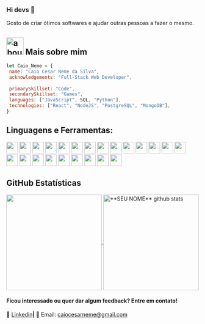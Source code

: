 ### Hi devs 👋

Gosto de criar ótimos softwares e ajudar outras pessoas a fazer o mesmo.

## <img width="45" alt="about" src="https://raw.github.com/elizarov/elizarov/master/about.png"> Mais sobre mim
<!--
<img align="right" width="300" src="https://i2.wp.com/allhtaccess.info/wp-content/uploads/2018/03/programming.gif?fit=1281%2C716&ssl=1" />
-->
```javascript
let Caio_Neme = {
 name: "Caio Cesar Neme da Silva",
 acknowledgements: "Full-Stack Web Developer",
 
 primarySkillset: "Code",
 secondarySkillset: "Games",
 languages: ["JavaScript", SQL, "Python"],
 technologies: ["React", "NodeJS", "PostgreSQL", "MongoDB"],
}
```

## **Linguagens e Ferramentas:**  

<code><img height="30" src="https://img.shields.io/badge/JavaScript-323330?style=for-the-badge&logo=javascript&logoColor=F7DF1E"/></code>
<code><img height="30" src="https://img.shields.io/badge/TypeScript-007ACC?style=for-the-badge&logo=typescript&logoColor=white"/></code>
<code><img height="30" src="https://img.shields.io/badge/Python-FFD43B?style=for-the-badge&logo=python&logoColor=blue"/></code>
<code><img height="30" src="https://img.shields.io/badge/Node%20js-339933?style=for-the-badge&logo=nodedotjs&logoColor=white"/></code>
<code><img height="30" src="https://img.shields.io/badge/React-20232A?style=for-the-badge&logo=react&logoColor=61DAFB"/></code>
<code><img height="30" src="https://img.shields.io/badge/HTML5-E34F26?style=for-the-badge&logo=html5&logoColor=white"/></code>
<code><img height="30" src="https://img.shields.io/badge/CSS3-1572B6?style=for-the-badge&logo=css3&logoColor=white"/></code>
<code><img height="30" src="https://img.shields.io/badge/axios-671ddf?&style=for-the-badge&logo=axios&logoColor=white"/></code>
<code><img height="30" src="https://img.shields.io/badge/Insomnia-5849be?style=for-the-badge&logo=Insomnia&logoColor=white"/></code>
<code><img height="30" src="https://img.shields.io/badge/npm-CB3837?style=for-the-badge&logo=npm&logoColor=white"/></code>
<code><img height="30" src="https://img.shields.io/badge/redis-CC0000.svg?&style=for-the-badge&logo=redis&logoColor=white"/></code>
<code><img height="30" src="https://img.shields.io/badge/ts--node-3178C6?style=for-the-badge&logo=ts-node&logoColor=white"/></code>
<code><img height="30" src="https://img.shields.io/badge/Vite-B73BFE?style=for-the-badge&logo=vite&logoColor=FFD62E"/></code>
<code><img height="30" src="https://img.shields.io/badge/PostgreSQL-316192?style=for-the-badge&logo=postgresql&logoColor=white"/></code>
<code><img height="30" src="https://img.shields.io/badge/MongoDB-4EA94B?style=for-the-badge&logo=mongodb&logoColor=white"/></code>
<code><img height="30" src="https://img.shields.io/badge/Linux-FCC624?style=for-the-badge&logo=linux&logoColor=black"/></code>
<code><img height="30" src="https://img.shields.io/badge/Ubuntu-E95420?style=for-the-badge&logo=ubuntu&logoColor=white"/></code>
<code><img height="30" src="https://img.shields.io/badge/iOS-000000?style=for-the-badge&logo=ios&logoColor=white"/></code>
<code><img height="30" src="https://img.shields.io/badge/Windows-0078D6?style=for-the-badge&logo=windows&logoColor=white"/></code>
<code><img height="30" src="https://img.shields.io/badge/Windows_11-0078d4?style=for-the-badge&logo=windows-11&logoColor=white"/></code>
<code><img height="30" src="https://img.shields.io/badge/Arduino-00979D?style=for-the-badge&logo=Arduino&logoColor=white"/></code>
<code><img height="30" src="https://img.shields.io/badge/GIT-E44C30?style=for-the-badge&logo=git&logoColor=white"/></code>
<code><img height="30" src="https://img.shields.io/badge/Microsoft_Office-D83B01?style=for-the-badge&logo=microsoft-office&logoColor=white"/></code>

<!--
https://github.com/alexandresanlim/Badges4-README.md-Profile#welcome-badges-4-readmemd-profile
-->

## **GitHub Estatísticas**

<a href="https://github.com/CaioNeme?tab=repositories">
 <img height="250" align="center" src="https://github-readme-stats.vercel.app/api/top-langs/?username=CaioNeme&theme=dark&hide_langs_below=1" />
</a>


<a href="https://github.com/CaioNeme?tab=repositories">
 <img height="250" align="center" src="https://github-readme-stats.vercel.app/api?username=CaioNeme&show_icons=true&theme=dark&line_height=27" alt="**SEU NOME** github stats"/>
</a>


[linkedin]: https://www.linkedin.com/in/caio-neme/

<br>

#### Ficou interessado ou quer dar algum feedback? Entre em contato!

👔 [Linkedin][linkedin]**|** 
📧 Email: caiocesarneme@gmail.com

<!-- https://github.com/iuricode/readme-template/blob/main/profile/profile7.md?plain=1 -->
